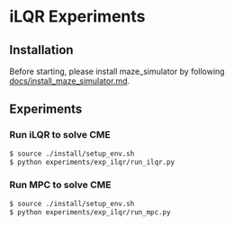 <!--
Copyright (C) 2020, 2023 Mitsubishi Electric Research Laboratories (MERL)

SPDX-License-Identifier: AGPL-3.0-or-later
-->
# iLQR Experiments

## Installation

Before starting, please install maze_simulator by following [docs/install_maze_simulator.md](../../docs/install_maze_simulator.md).

## Experiments

### Run iLQR to solve CME

```bash
$ source ./install/setup_env.sh
$ python experiments/exp_ilqr/run_ilqr.py
```

### Run MPC to solve CME

```bash
$ source ./install/setup_env.sh
$ python experiments/exp_ilqr/run_mpc.py
```
